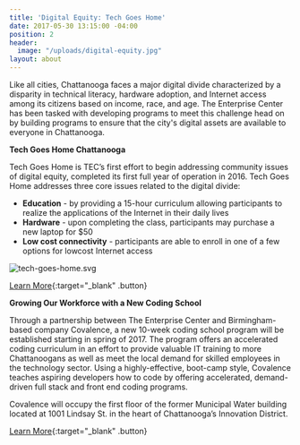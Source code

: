 ```yaml
---
title: 'Digital Equity: Tech Goes Home'
date: 2017-05-30 13:15:00 -04:00
position: 2
header:
  image: "/uploads/digital-equity.jpg"
layout: about
---
```


Like all cities, Chattanooga faces a major digital divide characterized by a disparity in technical literacy, hardware adoption, and Internet access among its citizens based on income, race, and age.  The Enterprise Center has been tasked with developing programs to meet this challenge head on by building programs to ensure that the city's digital assets are available to everyone in Chattanooga.

**Tech Goes Home Chattanooga**

Tech Goes Home is TEC’s first effort to begin addressing community issues of digital equity, completed its first full year of operation in 2016. Tech Goes Home addresses three core issues related to the digital divide:

- **Education** - by providing a 15-hour curriculum allowing participants to realize the applications of the Internet in their daily lives
- **Hardware** - upon completing the class, participants may purchase a new laptop for $50
- **Low cost connectivity** - participants are able to enroll in one of a few options for lowcost Internet access 

![tech-goes-home.svg](/uploads/tech-goes-home.svg)

[Learn More](https://techgoeshomecha.org/){:target="_blank" .button}

**Growing Our Workforce with a New Coding School**

Through a partnership between The Enterprise Center and Birmingham-based company Covalence, a new 10-week coding school program will be established starting in spring of 2017.  The program offers an accelerated coding curriculum in an effort to provide valuable IT training to more Chattanoogans as well as meet the local demand for skilled employees in the technology sector.  Using a highly-effective, boot-camp style, Covalence teaches aspiring developers how to code by offering accelerated, demand-driven full stack and front end coding programs.  

Covalence will occupy the first floor of the former Municipal Water building located at 1001 Lindsay St. in the heart of Chattanooga’s Innovation District. 

[Learn More](https://covalence.io/){:target="_blank" .button}
